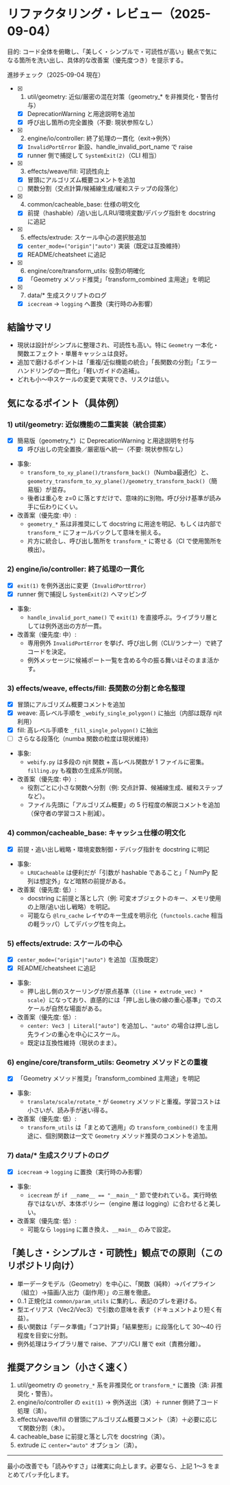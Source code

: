 # リファクタリング・レビュー（2025-09-04）

目的: コード全体を俯瞰し、「美しく・シンプルで・可読性が高い」観点で気になる箇所を洗い出し、具体的な改善案（優先度つき）を提示する。

進捗チェック（2025-09-04 現在）
- [x] 1) util/geometry: 近似/厳密の混在対策（geometry_* を非推奨化・警告付与）
  - [x] DeprecationWarning と用途説明を追加
  - [x] 呼び出し箇所の完全置換（不要: 現状参照なし）
- [x] 2) engine/io/controller: 終了処理の一貫化（exit→例外）
  - [x] `InvalidPortError` 新設、handle_invalid_port_name で raise
  - [x] runner 側で捕捉して `SystemExit(2)`（CLI 相当）
- [x] 3) effects/weave/fill: 可読性向上
  - [x] 冒頭にアルゴリズム概要コメントを追加
  - [ ] 関数分割（交点計算/候補線生成/緩和ステップの段落化）
- [x] 4) common/cacheable_base: 仕様の明文化
  - [x] 前提（hashable）/追い出し/LRU/環境変数/デバッグ指針を docstring に追記
- [x] 5) effects/extrude: スケール中心の選択肢追加
  - [x] `center_mode=("origin"|"auto")` 実装（既定は互換維持）
  - [x] README/cheatsheet に追記
- [x] 6) engine/core/transform_utils: 役割の明確化
  - [x] 「Geometry メソッド推奨」「transform_combined 主用途」を明記
- [x] 7) data/* 生成スクリプトのログ
  - [x] `icecream` → `logging` へ置換（実行時のみ影響）

## 結論サマリ
- 現状は設計がシンプルに整理され、可読性も高い。特に `Geometry` 一本化・関数エフェクト・単層キャッシュは良好。
- 追加で磨けるポイントは「重複/近似機能の統合」「長関数の分割」「エラーハンドリングの一貫化」「軽いガイドの追補」。
- どれも小～中スケールの変更で実現でき、リスクは低い。

## 気になるポイント（具体例）

### 1) util/geometry: 近似機能の二重実装（統合提案）
- [x] 簡易版（geometry_*）に DeprecationWarning と用途説明を付与
  - [x] 呼び出しの完全置換／厳密版へ統一（不要: 現状参照なし）
- 事象:
  - `transform_to_xy_plane()/transform_back()`（Numba最適化）と、`geometry_transform_to_xy_plane()/geometry_transform_back()`（簡易版）が並存。
  - 後者は重心を z=0 に落とすだけで、意味的に別物。呼び分け基準が読み手に伝わりにくい。
- 改善案（優先度: 中）:
  - `geometry_*` 系は非推奨にして docstring に用途を明記、もしくは内部で `transform_*` にフォールバックして意味を揃える。
  - 片方に統合し、呼び出し箇所を `transform_*` に寄せる（CI で使用箇所を検出）。

### 2) engine/io/controller: 終了処理の一貫化
- [x] `exit(1)` を例外送出に変更（`InvalidPortError`）
- [x] runner 側で捕捉し `SystemExit(2)` へマッピング
- 事象:
  - `handle_invalid_port_name()` で `exit(1)` を直接呼ぶ。ライブラリ層としては例外送出の方が一貫。
- 改善案（優先度: 中）:
  - 専用例外 `InvalidPortError` を挙げ、呼び出し側（CLI/ランナー）で終了コードを決定。
  - 例外メッセージに候補ポート一覧を含める今の振る舞いはそのまま活かす。

### 3) effects/weave, effects/fill: 長関数の分割と命名整理
 - [x] 冒頭にアルゴリズム概要コメントを追加
 - [x] weave: 高レベル手順を `_webify_single_polygon()` に抽出（内部は既存 njit 利用）
 - [x] fill: 高レベル手順を `_fill_single_polygon()` に抽出
 - [ ] さらなる段落化（numba 関数の粒度は現状維持）
- 事象:
  - `webify.py` は多段の njit 関数 + 高レベル関数が 1 ファイルに密集。`filling.py` も複数の生成系が同居。
- 改善案（優先度: 中）:
  - 役割ごとに小さな関数へ分割（例: 交点計算、候補線生成、緩和ステップなど）。
  - ファイル先頭に「アルゴリズム概要」の 5 行程度の解説コメントを追加（保守者の学習コスト削減）。

### 4) common/cacheable_base: キャッシュ仕様の明文化
- [x] 前提・追い出し戦略・環境変数制御・デバッグ指針を docstring に明記
- 事象:
  - `LRUCacheable` は便利だが「引数が hashable であること」「 NumPy 配列は想定外」など暗黙の前提がある。
- 改善案（優先度: 低）:
  - docstring に前提と落とし穴（例: 可変オブジェクトのキー、メモリ使用の上限/追い出し戦略）を明記。
  - 可能なら `@lru_cache` レイヤのキー生成を明示化（`functools.cache` 相当の軽ラッパ）してデバッグ性を向上。

### 5) effects/extrude: スケールの中心
- [x] `center_mode=("origin"|"auto")` を追加（互換既定）
- [x] README/cheatsheet に追記
- 事象:
  - 押し出し側のスケーリングが原点基準（`(line + extrude_vec) * scale`）になっており、直感的には「押し出し後の線の重心基準」でのスケールが自然な場面がある。
- 改善案（優先度: 低）:
  - `center: Vec3 | Literal["auto"]` を追加し、`"auto"` の場合は押し出し先ラインの重心を中心にスケール。
  - 既定は互換性維持（現状のまま）。

### 6) engine/core/transform_utils: Geometry メソッドとの重複
- [x] 「Geometry メソッド推奨」「transform_combined 主用途」を明記
- 事象:
  - `translate/scale/rotate_*` が `Geometry` メソッドと重複。学習コストは小さいが、読み手が迷い得る。
- 改善案（優先度: 低）:
  - `transform_utils` は「まとめて適用」の `transform_combined()` を主用途に、個別関数は一文で `Geometry` メソッド推奨のコメントを追加。

### 7) data/* 生成スクリプトのログ
- [x] `icecream` → `logging` に置換（実行時のみ影響）
- 事象:
  - `icecream` が `if __name__ == "__main__"` 節で使われている。実行時依存ではないが、本体ポリシー（engine 層は logging）に合わせると美しい。
- 改善案（優先度: 低）:
  - 可能なら `logging` に置き換え、`__main__` のみで設定。

## 「美しさ・シンプルさ・可読性」観点での原則（このリポジトリ向け）
- 単一データモデル（Geometry）を中心に、「関数（純粋）→パイプライン（組立）→描画/入出力（副作用）」の三層を徹底。
- 0..1 正規化は `common/param_utils` に集約し、表記のブレを避ける。
- 型エイリアス（Vec2/Vec3）で引数の意味を表す（ドキュメントより短く有益）。
- 長い関数は「データ準備」「コア計算」「結果整形」に段落化して 30～40 行程度を目安に分割。
- 例外処理はライブラリ層で raise、アプリ/CLI 層で exit（責務分離）。

## 推奨アクション（小さく速く）
1. util/geometry の `geometry_*` 系を非推奨化 or `transform_*` に置換（済: 非推奨化・警告）。
2. engine/io/controller の `exit(1)` → 例外送出（済）＋ runner 側終了コード処理（済）。
3. effects/weave/fill の冒頭にアルゴリズム概要コメント（済）＋必要に応じて関数分割（未）。
4. cacheable_base に前提と落とし穴を docstring（済）。
5. extrude に `center="auto"` オプション（済）。

---
最小の改善でも「読みやすさ」は確実に向上します。必要なら、上記 1～3 をまとめてパッチ化します。
